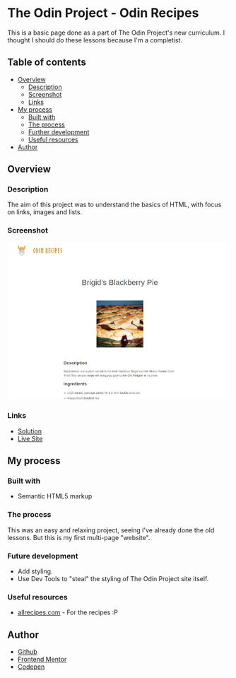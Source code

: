 # The Odin Project - Odin Recipes

This is a basic page done as a part of The Odin Project's new curriculum. I thought I should do these lessons because I'm a completist.

## Table of contents

- [Overview](#overview)
  - [Description](#description)
  - [Screenshot](#screenshot)
  - [Links](#links)
- [My process](#my-process)
  - [Built with](#built-with)
  - [The process](#the-process)
  - [Further development](#further-development)
  - [Useful resources](#useful-resources)
- [Author](#author)

## Overview

### Description

The aim of this project was to understand the basics of HTML, with focus on links, images and lists.

### Screenshot

![](images/odin-recipes.png)

### Links

- [Solution](https://github.com/je-jo/odin-recipes)
- [Live Site](https://je-jo.github.io/odin-recipes/)

## My process

### Built with

- Semantic HTML5 markup

### The process

This was an easy and relaxing project, seeing I've already done the old lessons. But this is my first multi-page "website".

### Future development

- Add styling.
- Use Dev Tools to "steal" the styling of The Odin Project site itself.

### Useful resources

- [allrecipes.com](http://www.allrecipes.com) - For the recipes :P

## Author

- [Github](https://github.com/je-jo)
- [Frontend Mentor](https://www.frontendmentor.io/profile/je-jo)
- [Codepen](https://codepen.io/je-jo)


